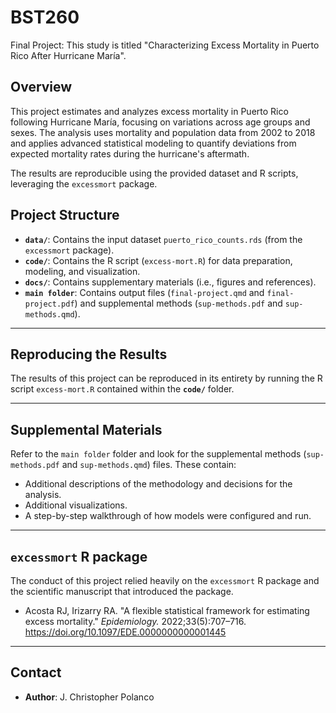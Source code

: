 # BST260
Final Project: This study is titled "Characterizing Excess Mortality in Puerto Rico After Hurricane María".

## Overview
This project estimates and analyzes excess mortality in Puerto Rico following Hurricane María, focusing on variations across age groups and sexes. The analysis uses mortality and population data from 2002 to 2018 and applies advanced statistical modeling to quantify deviations from expected mortality rates during the hurricane's aftermath.

The results are reproducible using the provided dataset and R scripts, leveraging the `excessmort` package.

## Project Structure
- **`data/`**: Contains the input dataset `puerto_rico_counts.rds` (from the `excessmort` package).
- **`code/`**: Contains the R script (`excess-mort.R`) for data preparation, modeling, and visualization.
- **`docs/`**: Contains supplementary materials (i.e., figures and references).
- **`main folder`**: Contains output files (`final-project.qmd` and `final-project.pdf`) and supplemental methods (`sup-methods.pdf` and `sup-methods.qmd`).

---
## Reproducing the Results
The results of this project can be reproduced in its entirety by running the R script `excess-mort.R` contained within the **`code/`** folder.

---

## Supplemental Materials
Refer to the `main folder` folder and look for the supplemental methods (`sup-methods.pdf` and `sup-methods.qmd`) files. These contain:
- Additional descriptions of the methodology and decisions for the analysis.
- Additional visualizations.
- A step-by-step walkthrough of how models were configured and run.

---

## `excessmort` R package
The conduct of this project relied heavily on the `excessmort` R package and the scientific manuscript that introduced the package.
- Acosta RJ, Irizarry RA. "A flexible statistical framework for estimating excess mortality." *Epidemiology.* 2022;33(5):707–716. https://doi.org/10.1097/EDE.0000000000001445

---

## Contact
- **Author**: J. Christopher Polanco
